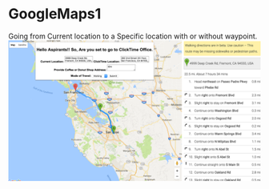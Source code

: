 # GoogleMaps1
Going from Current location to a Specific location with or without waypoint.
![alt tag](https://github.com/yugalk14/GoogleMaps1/blob/master/Screen%20Shot%202017-01-11%20at%205.57.54%20PM.png)
